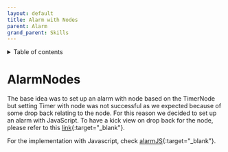 ```yaml
---
layout: default
title: Alarm with Nodes
parent: Alarm
grand_parent: Skills
---
```


<details close markdown="block">
  <summary>
    Table of contents
  </summary>
  {: .text-delta }
1. TOC
{:toc}
</details>

# AlarmNodes
The base idea was to set up an alarm with node based on the TimerNode but setting Timer with node was not successful 
as we expected because of some drop back relating to the node. For this reason we decided to set up an alarm with 
JavaScript.
To have a kick view on drop back for the node, please refer to this [link](/pages/skills/timer/timer-nodes){:target="_blank"}.

For the implementation with Javascript, check [alarmJS](/pages/skills/timer/timer-js){:target="_blank"}.
